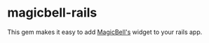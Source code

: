 # magicbell-rails

This gem makes it easy to add [MagicBell's](https://magicbell.io/) widget to your rails app.
